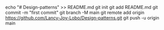echo "# Design-patterns" >> README.md
git init
git add README.md
git commit -m "first commit"
git branch -M main
git remote add origin https://github.com/Lancy-Joy-Lobo/Design-patterns.git
git push -u origin main

